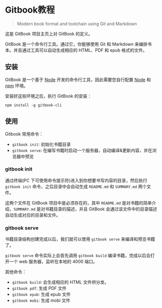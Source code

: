 # Gitbook教程

> Modern book format and toolchain using Git and Markdown

这是 GitBook 项目主页上对 GitBook 的定义。

GitBook 是一个命令行工具。通过它，你能够使用 Git 和 Markdown 来编排书本。并且通过工具可以自动生成相应的 HTML、PDF 和 epub 格式的文件。


## 安装
GitBook 是一个基于 [Node](http://nodejs.org/) 开发的命令行工具，因此需要您自行配置 [Node](http://nodejs.org/) 和 [npm](https://www.npmjs.com/package/npm) 环境。

安装好这些环境之后，执行 GitBook 的安装：

    npm install -g gitbook-cli


## 使用
Gitbook 常用命令：

* `gitbook init`: 初始化书籍目录
* `gitbook serve`: 在编写书籍时启动一个服务器，自动编译&更新内容，并在浏览器中预览

### gitbook init
通过终端(PC 下可使用命令提示符)进入到你想要书写内容的目录，然后执行 `gitbook init` 命令，之后目录中会自动生成 `README.md` 和 `SUMMARY.md` 两个文件。

这两个文件在 GitBook 项目中是必须存在的，其中 `README.md` 是对书籍的简单介绍，`SUMMARY.md` 是对书籍目录的描述，并且 GitBook 会通过该文件中的目录描述自动生成对应的目录和文件。

### gitbook serve
书籍目录结构创建完成以后，我们就可以使用 `gitbook serve` 来编译和预览书籍了。

`gitbook serve` 命令实际上会首先调用 `gitbook build` 编译书籍，完成以后会打开一个 web 服务器，监听在本地的 4000 端口。

其他命令：
* `gitbook build`: 会生成相应的 HTML 文件供分发。
* `gitbook pdf`: 生成 PDF 文件
* `gitbook epub`: 生成 epub 文件
* `gitbook mobi`: 生成 mobi 文件